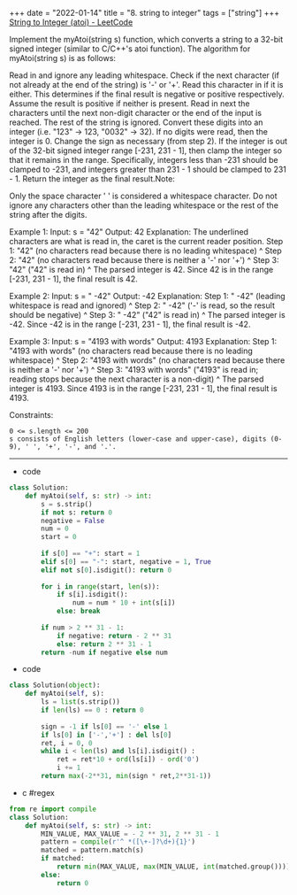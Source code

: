 +++ 
date = "2022-01-14"
title = "8. string to integer"
tags = ["string"]
+++
[String to Integer (atoi) - LeetCode](https://leetcode.com/problems/string-to-integer-atoi/)

Implement the myAtoi(string s) function, which converts a string to a 32-bit signed integer (similar to C/C++'s atoi function).
The algorithm for myAtoi(string s) is as follows:

Read in and ignore any leading whitespace.
Check if the next character (if not already at the end of the string) is '-' or '+'. Read this character in if it is either. This determines if the final result is negative or positive respectively. Assume the result is positive if neither is present.
Read in next the characters until the next non-digit character or the end of the input is reached. The rest of the string is ignored.
Convert these digits into an integer (i.e. "123" -> 123, "0032" -> 32). If no digits were read, then the integer is 0. Change the sign as necessary (from step 2).
If the integer is out of the 32-bit signed integer range [-231, 231 - 1], then clamp the integer so that it remains in the range. Specifically, integers less than -231 should be clamped to -231, and integers greater than 231 - 1 should be clamped to 231 - 1.
Return the integer as the final result.Note:

Only the space character ' ' is considered a whitespace character.
Do not ignore any characters other than the leading whitespace or the rest of the string after the digits. 

Example 1:
Input: s = "42" Output: 42 Explanation: The underlined characters are what is read in, the caret is the current reader position. Step 1: "42" (no characters read because there is no leading whitespace) ^ Step 2: "42" (no characters read because there is neither a '-' nor '+') ^ Step 3: "42" ("42" is read in) ^ The parsed integer is 42. Since 42 is in the range [-231, 231 - 1], the final result is 42. 

Example 2:
Input: s = " -42" Output: -42 Explanation: Step 1: " -42" (leading whitespace is read and ignored) ^ Step 2: " -42" ('-' is read, so the result should be negative) ^ Step 3: " -42" ("42" is read in) ^ The parsed integer is -42. Since -42 is in the range [-231, 231 - 1], the final result is -42. 

Example 3:
Input: s = "4193 with words" Output: 4193 Explanation: Step 1: "4193 with words" (no characters read because there is no leading whitespace) ^ Step 2: "4193 with words" (no characters read because there is neither a '-' nor '+') ^ Step 3: "4193 with words" ("4193" is read in; reading stops because the next character is a non-digit) ^ The parsed integer is 4193. Since 4193 is in the range [-231, 231 - 1], the final result is 4193. 
 
Constraints:

	0 <= s.length <= 200
	s consists of English letters (lower-case and upper-case), digits (0-9), ' ', '+', '-', and '.'.

---
- code
```py
class Solution:
    def myAtoi(self, s: str) -> int:
        s = s.strip()
        if not s: return 0
        negative = False
        num = 0
        start = 0
        
        if s[0] == "+": start = 1
        elif s[0] == "-": start, negative = 1, True
        elif not s[0].isdigit(): return 0
            
        for i in range(start, len(s)):
            if s[i].isdigit():
                num = num * 10 + int(s[i])
            else: break
                
        if num > 2 ** 31 - 1:
            if negative: return - 2 ** 31
            else: return 2 ** 31 - 1
        return -num if negative else num
```
- code
```py
class Solution(object):
    def myAtoi(self, s):
        ls = list(s.strip())
        if len(ls) == 0 : return 0
        
        sign = -1 if ls[0] == '-' else 1
        if ls[0] in ['-','+'] : del ls[0]
        ret, i = 0, 0
        while i < len(ls) and ls[i].isdigit() :
            ret = ret*10 + ord(ls[i]) - ord('0')
            i += 1
        return max(-2**31, min(sign * ret,2**31-1))
```
- c  #regex
```py
from re import compile
class Solution:
    def myAtoi(self, s: str) -> int:
        MIN_VALUE, MAX_VALUE = - 2 ** 31, 2 ** 31 - 1
        pattern = compile(r'^ *([\+-]?\d+){1}')
        matched = pattern.match(s)
        if matched:
            return min(MAX_VALUE, max(MIN_VALUE, int(matched.group())))
        else:
            return 0
```

